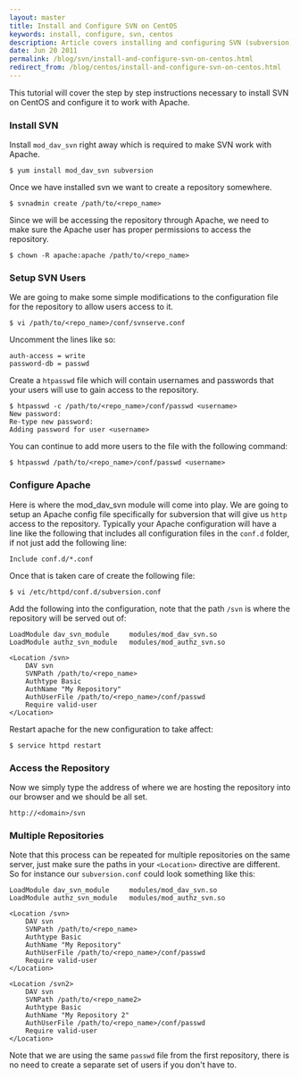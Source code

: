 ```yaml
---
layout: master
title: Install and Configure SVN on CentOS
keywords: install, configure, svn, centos
description: Article covers installing and configuring SVN (subversion) on CentOS.
date: Jun 20 2011
permalink: /blog/svn/install-and-configure-svn-on-centos.html
redirect_from: /blog/centos/install-and-configure-svn-on-centos.html
---
```


This tutorial will cover the step by step instructions necessary to install SVN on CentOS and configure it to work with Apache.

### Install SVN

Install `mod_dav_svn` right away which is required to make SVN work with Apache.

~~~
$ yum install mod_dav_svn subversion
~~~

Once we have installed svn we want to create a repository somewhere.

~~~
$ svnadmin create /path/to/<repo_name>
~~~

Since we will be accessing the repository through Apache, we need to make sure the Apache user has proper permissions to access the repository.

~~~
$ chown -R apache:apache /path/to/<repo_name>
~~~

### Setup SVN Users

We are going to make some simple modifications to the configuration file for the repository to allow users access to it.

~~~
$ vi /path/to/<repo_name>/conf/svnserve.conf
~~~

Uncomment the lines like so:	

~~~
auth-access = write
password-db = passwd
~~~

Create a `htpasswd` file which will contain usernames and passwords that your users will use to gain access to the repository.

~~~
$ htpasswd -c /path/to/<repo_name>/conf/passwd <username>
New password: 
Re-type new password: 
Adding password for user <username>
~~~	

You can continue to add more users to the file with the following command:	

~~~
$ htpasswd /path/to/<repo_name>/conf/passwd <username>
~~~

### Configure Apache

Here is where the mod_dav_svn module will come into play.  We are going to setup an Apache config file specifically for subversion that will give us `http` access to the repository.  Typically your Apache configuration will have a line like the following that includes all configuration files in the `conf.d` folder, if not just add the following line:

~~~
Include conf.d/*.conf
~~~	

Once that is taken care of create the following file:	

~~~
$ vi /etc/httpd/conf.d/subversion.conf
~~~

Add the following into the configuration, note that the path `/svn` is where the repository will be served out of:	

~~~
LoadModule dav_svn_module     modules/mod_dav_svn.so
LoadModule authz_svn_module   modules/mod_authz_svn.so

<Location /svn>
    DAV svn
    SVNPath /path/to/<repo_name>
    Authtype Basic
    AuthName "My Repository"
    AuthUserFile /path/to/<repo_name>/conf/passwd
    Require valid-user
</Location>
~~~

Restart apache for the new configuration to take affect:

~~~
$ service httpd restart
~~~	

### Access the Repository

Now we simply type the address of where we are hosting the repository into our browser and we should be all set.

~~~
http://<domain>/svn
~~~

### Multiple Repositories

Note that this process can be repeated for multiple repositories on the same server, just make sure the paths in your `<Location>` directive are different.  So for instance our `subversion.conf` could look something like this:	

~~~
LoadModule dav_svn_module     modules/mod_dav_svn.so
LoadModule authz_svn_module   modules/mod_authz_svn.so

<Location /svn>
    DAV svn
    SVNPath /path/to/<repo_name>
    Authtype Basic
    AuthName "My Repository"
    AuthUserFile /path/to/<repo_name>/conf/passwd
    Require valid-user
</Location>

<Location /svn2>
    DAV svn
    SVNPath /path/to/<repo_name2>
    Authtype Basic
    AuthName "My Repository 2"
    AuthUserFile /path/to/<repo_name>/conf/passwd
    Require valid-user
</Location>	
~~~

Note that we are using the same `passwd` file from the first repository, there is no need to create a separate set of users if you don't have to.